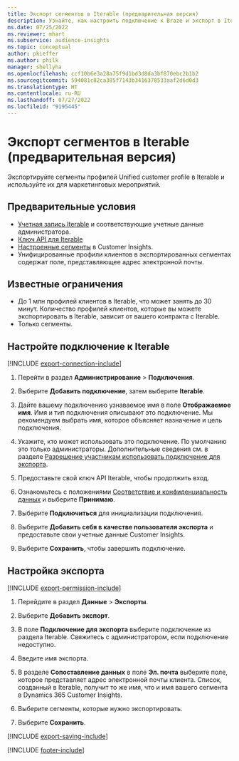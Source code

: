 ```yaml
---
title: Экспорт сегментов в Iterable (предварительная версия)
description: Узнайте, как настроить подключение к Braze и экспорт в Iterable.
ms.date: 07/25/2022
ms.reviewer: mhart
ms.subservice: audience-insights
ms.topic: conceptual
author: pkieffer
ms.author: philk
manager: shellyha
ms.openlocfilehash: ccf10b6e3a28a75f9d1bd3d8da3bf870ebc2b1b2
ms.sourcegitcommit: 594081c82ca385f7143b3416378533aaf2d6d0d3
ms.translationtype: HT
ms.contentlocale: ru-RU
ms.lasthandoff: 07/27/2022
ms.locfileid: "9195445"
---
```

# <a name="export-segments-to-iterable-preview"></a>Экспорт сегментов в Iterable (предварительная версия)

Экспортируйте сегменты профилей Unified customer profile в Iterable и используйте их для маркетинговых мероприятий.

## <a name="prerequisites"></a>Предварительные условия

- [Учетная запись Iterable](https://iterable.com/) и соответствующие учетные данные администратора.
- [Ключ API для Iterable](https://support.iterable.com/hc/en-us/articles/360043464871)
- [Настроенные сегменты](segments.md) в Customer Insights.
- Унифицированные профили клиентов в экспортированных сегментах содержат поле, представляющее адрес электронной почты.

## <a name="known-limitations"></a>Известные ограничения

- До 1 млн профилей клиентов в Iterable, что может занять до 30 минут. Количество профилей клиентов, которые вы можете экспортировать в Iterable, зависит от вашего контракта с Iterable.
- Только сегменты.

## <a name="set-up-connection-to-iterable"></a>Настройте подключение к Iterable

[!INCLUDE [export-connection-include](includes/export-connection-admn.md)]

1. Перейти в раздел **Администрирование** > **Подключения**.

1. Выберите **Добавить подключение**, затем выберите **Iterable**.

1. Дайте вашему подключению узнаваемое имя в поле **Отображаемое имя**. Имя и тип подключения описывают это подключение. Мы рекомендуем выбрать имя, которое объясняет назначение и цель подключения.

1. Укажите, кто может использовать это подключение. По умолчанию это только администраторы. Дополнительные сведения см. в разделе [Разрешение участникам использовать подключение для экспорта](connections.md#allow-contributors-to-use-a-connection-for-exports).

1. Предоставьте свой ключ API Iterable, чтобы продолжить вход.

1. Ознакомьтесь с положениями [Соответствие и конфиденциальность данных](connections.md#data-privacy-and-compliance) и выберите **Принимаю**.

1. Выберите **Подключиться** для инициализации подключения.

1. Выберите **Добавить себя в качестве пользователя экспорта** и предоставьте свои учетные данные Customer Insights.

1. Выберите **Сохранить**, чтобы завершить подключение.

## <a name="configure-an-export"></a>Настройка экспорта

[!INCLUDE [export-permission-include](includes/export-permission.md)]

1. Перейдите в раздел **Данные** > **Экспорты**.

1. Выберите **Добавить экспорт**.

1. В поле **Подключение для экспорта** выберите подключение из раздела Iterable. Свяжитесь с администратором, если подключение недоступно.

1. Введите имя экспорта.

1. В разделе **Сопоставление данных** в поле **Эл. почта** выберите поле, которое представляет адрес электронной почты клиента. Список, созданный в Iterable, получит то же имя, что и имя вашего сегмента в Dynamics 365 Customer Insights.

1. Выберите сегменты, которые нужно экспортировать.

1. Выберите **Сохранить**.

[!INCLUDE [export-saving-include](includes/export-saving.md)]

[!INCLUDE [footer-include](includes/footer-banner.md)]
